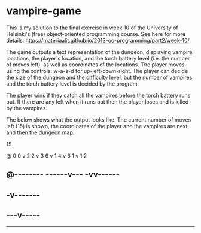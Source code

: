 # vampire-game
This is my solution to the final exercise in week 10 of the University of Helsinki's (free) object-oriented programming course. See here for more details: https://materiaalit.github.io/2013-oo-programming/part2/week-10/ 

The game outputs a text representation of the dungeon, displaying vampire locations, the player's location, and the torch battery level (i.e. the number of moves left), as well as coordinates of the locations. The player moves using the controls: w-a-s-d for up-left-down-right. The player can decide the size of the dungeon and the difficulty level, but the number of vampires and the torch battery level is decided by the program.

The player wins if they catch all the vampires before the torch battery runs out. If there are any left when it runs out then the player loses and is killed by the vampires.

The below shows what the output looks like. The current number of moves left (15) is shown, the coordinates of the player and the vampires are next, and then the dungeon map.

15

@ 0 0
v 2 2
v 3 6
v 1 4
v 6 1
v 1 2

@--------
------v---
-vv------
---------
-v-------
---------
---v-----
---------
---------
